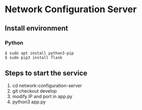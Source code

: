 # Network Configuration Server

## Install environment

### Python
```
$ sudo apt install python3-pip 
$ sudo pip3 install flask
```

## Steps to start the service

1. cd network-configuration-server
2. git checkout develop
3. modify IP and port in app.py
4. python3 app.py
